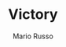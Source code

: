 ---
layout: basic-post
categories: blog
author: Mario Russo
title: Victory
img-path: http://farm6.staticflickr.com/5015/5528020678_64aa5402c5_z.jpg
---